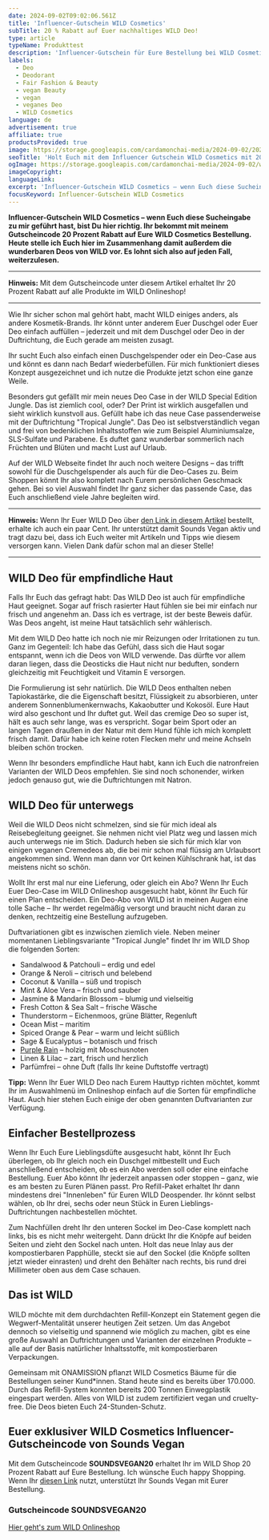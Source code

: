 ```yaml
---
date: 2024-09-02T09:02:06.561Z
title: 'Influencer-Gutschein WILD Cosmetics'
subTitle: 20 % Rabatt auf Euer nachhaltiges WILD Deo!
type: article
typeName: Produkttest
description: 'Influencer-Gutschein für Eure Bestellung bei WILD Cosmetics. Holt Euch hier 20 Prozent Rabatt auf nachhaltige, vegane Deos & Co.!'
labels:
  - Deo
  - Deodorant
  - Fair Fashion & Beauty
  - vegan Beauty
  - vegan
  - veganes Deo
  - WILD Cosmetics
language: de
advertisement: true
affiliate: true
productsProvided: true
image: https://storage.googleapis.com/cardamonchai-media/2024-09-02/2024-09-02-wild-cosmetics-soundsvegan-com-9-jpg-imagine-f8e8f8_99a883_1024_768/640.webp
seoTitle: 'Holt Euch mit dem Influencer Gutschein WILD Cosmetics mit 20 % Rabatt!'
ogImage: https://storage.googleapis.com/cardamonchai-media/2024-09-02/wild-cosmetics-deo-soundsvegan-com-og-jpg-imagine-f8e8f8_859983_1200_628/640.webp
imageCopyright:
languageLink:
excerpt: 'Influencer-Gutschein WILD Cosmetics – wenn Euch diese Sucheingabe zu mir geführt hast, seid Ihr hier richtig. Ihr bekommt mit meinem Gutscheincode 20 Prozent Rabatt auf Eure WILD Cosmetics Bestellung. Im Zusammenhang stelle ich Euch die wunderbaren Deos von WILD vor. Es lohnt sich also auf jeden Fall, weiterzulesen.'
focusKeyword: Influencer-Gutschein WILD Cosmetics
---
```


**Influencer-Gutschein WILD Cosmetics – wenn Euch diese Sucheingabe zu mir geführt hast, bist Du hier richtig. Ihr bekommt mit meinem Gutscheincode 20 Prozent Rabatt auf Eure WILD Cosmetics Bestellung. Heute stelle ich Euch hier im Zusammenhang damit außerdem die wunderbaren Deos von WILD vor. Es lohnt sich also auf jeden Fall, weiterzulesen.**

---

**Hinweis:** Mit dem Gutscheincode unter diesem Artikel erhaltet Ihr 20 Prozent Rabatt auf alle Produkte im WILD Onlineshop!

---

Wie Ihr sicher schon mal gehört habt, macht WILD einiges anders, als andere Kosmetik-Brands. Ihr könnt unter anderem Euer Duschgel oder Euer Deo einfach auffüllen – jederzeit und mit dem Duschgel oder Deo in der Duftrichtung, die Euch gerade am meisten zusagt.

Ihr sucht Euch also einfach einen Duschgelspender oder ein Deo-Case aus und könnt es dann nach Bedarf wiederbefüllen. Für mich funktioniert dieses Konzept ausgezeichnet und ich nutze die Produkte jetzt schon eine ganze Weile.

Besonders gut gefällt mir mein neues Deo Case in der WILD Special Edition Jungle. Das ist ziemlich cool, oder? Der Print ist wirklich ausgefallen und sieht wirklich kunstvoll aus. Gefüllt habe ich das neue Case passenderweise mit der Duftrichtung "Tropical Jungle". Das Deo ist selbstverständlich vegan und frei von bedenklichen Inhaltsstoffen wie zum Beispiel Aluminiumsalze, SLS-Sulfate und Parabene. Es duftet ganz wunderbar sommerlich nach Früchten und Blüten und macht Lust auf Urlaub.

Auf der WILD Webseite findet Ihr auch noch weitere Designs – das trifft sowohl für die Duschgelspender als auch für die Deo-Cases zu. Beim Shoppen könnt Ihr also komplett nach Eurem persönlichen Geschmack gehen. Bei so viel Auswahl findet Ihr ganz sicher das passende Case, das Euch anschließend viele Jahre begleiten wird.

---

**Hinweis:** Wenn Ihr Euer WILD Deo über [den Link in diesem Artikel](https://www.awin1.com/cread.php?awinmid=108144&awinaffid=632580&ued=https%3A%2F%2Fwww.wearewild.com%2Fde%2F%3Fdiscount%3DSOUNDSVEGAN20%26utm_source%3DAWIN%26utm_medium%3Daffiliate%26utm_campaign%3D%21%21%21sitename%21%21%21%26utm_content%3D%21%21%21id%21%21%21) bestellt, erhalte ich auch ein paar Cent. Ihr unterstützt damit Sounds Vegan aktiv und tragt dazu bei, dass ich Euch weiter mit Artikeln und Tipps wie diesem versorgen kann. Vielen Dank dafür schon mal an dieser Stelle!

---

<Gallery name="wild-cosmetics-deo-soundsvegan.com-1" />

## WILD Deo für empfindliche Haut

Falls Ihr Euch das gefragt habt: Das WILD Deo ist auch für empfindliche Haut geeignet. Sogar auf frisch rasierter Haut fühlen sie bei mir einfach nur frisch und angenehm an. Dass ich es vertrage, ist der beste Beweis dafür. Was Deos angeht, ist meine Haut tatsächlich sehr wählerisch.

Mit dem WILD Deo hatte ich noch nie mir Reizungen oder Irritationen zu tun. Ganz im Gegenteil: Ich habe das Gefühl, dass sich die Haut sogar entspannt, wenn ich die Deos von WILD verwende. Das dürfte vor allem daran liegen, dass die Deosticks die Haut nicht nur beduften, sondern gleichzeitig mit Feuchtigkeit und Vitamin E versorgen.

Die Formulierung ist sehr natürlich. Die WILD Deos enthalten neben Tapiokastärke, die die Eigenschaft besitzt, Flüssigkeit zu absorbieren, unter anderem Sonnenblumenkernwachs, Kakaobutter und Kokosöl. Eure Haut wird also geschont und Ihr duftet gut. Weil das cremige Deo so super ist, hält es auch sehr lange, was es verspricht. Sogar beim Sport oder an langen Tagen draußen in der Natur mit dem Hund fühle ich mich komplett frisch damit. Dafür habe ich keine roten Flecken mehr und meine Achseln bleiben schön trocken.

Wenn Ihr besonders empfindliche Haut habt, kann ich Euch die natronfreien Varianten der WILD Deos empfehlen. Sie sind noch schonender, wirken jedoch genauso gut, wie die Duftrichtungen mit Natron.

## WILD Deo für unterwegs

Weil die WILD Deos nicht schmelzen, sind sie für mich ideal als Reisebegleitung geeignet. Sie nehmen nicht viel Platz weg und lassen mich auch unterwegs nie im Stich. Dadurch heben sie sich für mich klar von einigen veganen Cremedeos ab, die bei mir schon mal flüssig am Urlaubsort angekommen sind. Wenn man dann vor Ort keinen Kühlschrank hat, ist das meistens nicht so schön.

Wollt Ihr erst mal nur eine Lieferung, oder gleich ein Abo? Wenn Ihr Euch Euer Deo-Case im WILD Onlineshop ausgesucht habt, könnt Ihr Euch für einen Plan entscheiden. Ein Deo-Abo von WILD ist in meinen Augen eine tolle Sache – Ihr werdet regelmäßig versorgt und braucht nicht daran zu denken, rechtzeitig eine Bestellung aufzugeben.

Duftvariationen gibt es inzwischen ziemlich viele. Neben meiner momentanen Lieblingsvariante "Tropical Jungle" findet Ihr im WILD Shop die folgenden Sorten:

- Sandalwood & Patchouli – erdig und edel
- Orange & Neroli – citrisch und belebend
- Coconut & Vanilla – süß und tropisch
- Mint & Aloe Vera – frisch und sauber
- Jasmine & Mandarin Blossom – blumig und vielseitig
- Fresh Cotton & Sea Salt – frische Wäsche
- Thunderstorm – Eichenmoos, grüne Blätter, Regenluft
- Ocean Mist – maritim
- Spiced Orange & Pear – warm und leicht süßlich
- Sage & Eucalyptus – botanisch und frisch
- [Purple Rain](/2024/01/wild-cosmetics/) – holzig mit Moschusnoten
- Linen & Lilac – zart, frisch und herzlich
- Parfümfrei – ohne Duft (falls Ihr keine Duftstoffe vertragt)

**Tipp:** Wenn Ihr Euer WILD Deo nach Eurem Hauttyp richten möchtet, kommt Ihr im Auswahlmenü im Onlineshop einfach auf die Sorten für empfindliche Haut. Auch hier stehen Euch einige der oben genannten Duftvarianten zur Verfügung.

## Einfacher Bestellprozess

Wenn Ihr Euch Eure Lieblingsdüfte ausgesucht habt, könnt Ihr Euch überlegen, ob Ihr gleich noch ein Duschgel mitbestellt und Euch anschließend entscheiden, ob es ein Abo werden soll oder eine einfache Bestellung. Euer Abo könnt Ihr jederzeit anpassen oder stoppen – ganz, wie es am besten zu Euren Plänen passt. Pro Refill-Paket erhaltet Ihr dann mindestens drei "Innenleben" für Euren WILD Deospender. Ihr könnt selbst wählen, ob Ihr drei, sechs oder neun Stück in Euren Lieblings-Duftrichtungen nachbestellen möchtet.

Zum Nachfüllen dreht Ihr den unteren Sockel im Deo-Case komplett nach links, bis es nicht mehr weitergeht. Dann drückt Ihr die Knöpfe auf beiden Seiten und zieht den Sockel nach unten. Holt das neue Inlay aus der kompostierbaren Papphülle, steckt sie auf den Sockel (die Knöpfe sollten jetzt wieder einrasten) und dreht den Behälter nach rechts, bis rund drei Millimeter oben aus dem Case schauen.

## Das ist WILD

WILD möchte mit dem durchdachten Refill-Konzept ein Statement gegen die Wegwerf-Mentalität unserer heutigen Zeit setzen. Um das Angebot dennoch so vielseitig und spannend wie möglich zu machen, gibt es eine große Auswahl an Duftrichtungen und Varianten der einzelnen Produkte – alle auf der Basis natürlicher Inhaltsstoffe, mit kompostierbaren Verpackungen.

Gemeinsam mit ONAMISSION pflanzt WILD Cosmetics Bäume für die Bestellungen seiner Kund\*innen. Stand heute sind es bereits über 170.000. Durch das Refill-System konnten bereits 200 Tonnen Einwegplastik eingespart werden. Alles von WILD ist zudem zertifiziert vegan und cruelty-free. Die Deos bieten Euch 24-Stunden-Schutz.

## Euer exklusiver WILD Cosmetics Influencer-Gutscheincode von Sounds Vegan

Mit dem Gutscheincode **SOUNDSVEGAN20** erhaltet Ihr im WILD Shop 20 Prozent Rabatt auf Eure Bestellung. Ich wünsche Euch happy Shopping. Wenn Ihr [diesen Link](https://www.awin1.com/cread.php?awinmid=108144&awinaffid=632580&ued=https%3A%2F%2Fwww.wearewild.com%2Fde%2F%3Fdiscount%3DSOUNDSVEGAN20%26utm_source%3DAWIN%26utm_medium%3Daffiliate%26utm_campaign%3D%21%21%21sitename%21%21%21%26utm_content%3D%21%21%21id%21%21%21) nutzt, unterstützt Ihr Sounds Vegan mit Eurer Bestellung.

### Gutscheincode SOUNDSVEGAN20

[Hier geht's zum WILD Onlineshop](https://www.awin1.com/cread.php?awinmid=108144&awinaffid=632580&ued=https%3A%2F%2Fwww.wearewild.com%2Fde%2F%3Fdiscount%3DSOUNDSVEGAN20%26utm_source%3DAWIN%26utm_medium%3Daffiliate%26utm_campaign%3D%21%21%21sitename%21%21%21%26utm_content%3D%21%21%21id%21%21%21)

<Gallery name="wild-cosmetics-deo-soundsvegan.com-2" />
